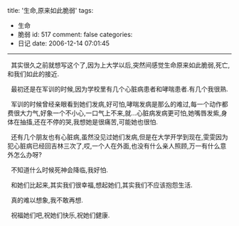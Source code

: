 title: '生命,原来如此脆弱'
tags:
  - 生命
  - 脆弱
id: 517
comment: false
categories:
  - 日记
date: 2006-12-14 07:01:45
---

  其实很久之前就想写这个了,因为上大学以后,突然间感觉生命原来如此脆弱,死亡,和我们如此的接近.

  最初还是在军训的时候,因为学校里有几个心脏病患者和哮喘患者.有几个我很熟.

  军训的时候曾经亲眼看到她们发病,好可怕,哮喘发病是那么的难过,每一个动作都费很大力气,好象一个不小心,一口气上不来,就...心脏病发病更可怕,她嘴唇发紫,身体在抽搐,还在不停的哭,我想她是很痛苦,可能她也很怕.

  还有几个朋友也有心脏病,虽然没见过她们发病,但是在大学开学到现在,雯雯因为犯心脏病已经回吉林三次了,哎,一个人在外面,也没有什么亲人照顾,万一有什么意外怎么办呀?

  不知道什么时候死神会降临,我好怕.

  和她们比起来,其实我们很幸福,想起她们,其实我们不应该抱怨生活.

  真的难以想象,我不敢再想.

  祝福她们吧,祝她们快乐,祝她们健康.
